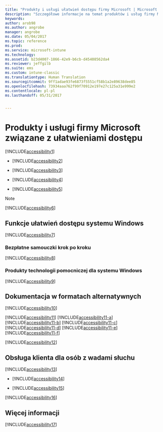 ```yaml
---
title: "Produkty i usługi ułatwień dostępu firmy Microsoft | Microsoft Docs"
description: "Szczegółowe informacje na temat produktów i usług firmy Microsoft związanych z ułatwieniami dostępu."
keywords: 
author: arob98
ms.author: angrobe
manager: angrobe
ms.date: 05/04/2017
ms.topic: reference
ms.prod: 
ms.service: microsoft-intune
ms.technology: 
ms.assetid: b23d4007-1866-42e9-b6cb-d45408562da4
ms.reviewer: jeffgilb
ms.suite: ems
ms.custom: intune-classic
ms.translationtype: Human Translation
ms.sourcegitcommit: 9ff1adae93fe6873f5551cf58b1a2e89638dee85
ms.openlocfilehash: 73934aaa762f99f70912e197e27c125a31e999e2
ms.contentlocale: pl-pl
ms.lasthandoff: 05/31/2017


---
```


# <a name="accessibility-products-and-services-from-microsoft"></a>Produkty i usługi firmy Microsoft związane z ułatwieniami dostępu
[!INCLUDE[accessibility1](./includes/accessibility1_md.md)]

-   [!INCLUDE[accessibility2](./includes/accessibility2_md.md)]

-   [!INCLUDE[accessibility3](./includes/accessibility3_md.md)]

-   [!INCLUDE[accessibility4](./includes/accessibility4_md.md)]

-   [!INCLUDE[accessibility5](./includes/accessibility5_md.md)]

> [!NOTE]
> [!INCLUDE[accessibility6](./includes/accessibility6_md.md)]

## <a name="accessibility-features-of-windows"></a>Funkcje ułatwień dostępu systemu Windows
[!INCLUDE[accessibility7](./includes/accessibility7_md.md)]

### <a name="free-step-by-step-tutorials"></a>Bezpłatne samouczki krok po kroku
[!INCLUDE[accessibility8](./includes/accessibility8_md.md)]

### <a name="assistive-technology-products-for-windows"></a>Produkty technologii pomocniczej dla systemu Windows
[!INCLUDE[accessibility9](./includes/accessibility9_md.md)]

## <a name="documentation-in-alternative-formats"></a>Dokumentacja w formatach alternatywnych
[!INCLUDE[accessibility10](./includes/accessibility10_md.md)]

[!INCLUDE[accessibility11](./includes/accessibility11_md.md)]
[!INCLUDE[accessibility11-a](./includes/accessibility11-a_md.md)]
[!INCLUDE[accessibility11-b](./includes/accessibility11-b_md.md)]
[!INCLUDE[accessibility11-c](./includes/accessibility11-c_md.md)]
[!INCLUDE[accessibility11-d](./includes/accessibility11-d_md.md)]
[!INCLUDE[accessibility11-e](./includes/accessibility11-e_md.md)]
[!INCLUDE[accessibility11-f](./includes/accessibility11-f_md.md)]

[!INCLUDE[accessibility12](./includes/accessibility12_md.md)]

## <a name="customer-service-for-people-with-hearing-impairments"></a>Obsługa klienta dla osób z wadami słuchu
[!INCLUDE[accessibility13](./includes/accessibility13_md.md)]

-   [!INCLUDE[accessibility14](./includes/accessibility14_md.md)]

-   [!INCLUDE[accessibility15](./includes/accessibility15_md.md)]

[!INCLUDE[accessibility16](./includes/accessibility16_md.md)]

## <a name="for-more-information"></a>Więcej informacji
[!INCLUDE[accessibility17](./includes/accessibility17_md.md)]

